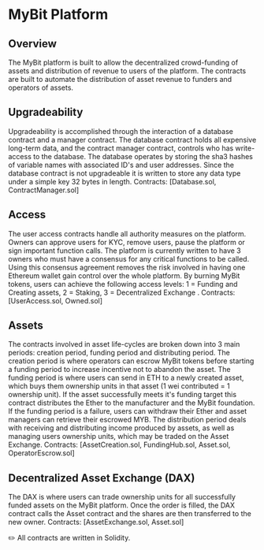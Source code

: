 # MyBit Platform

## Overview
The MyBit platform is built to allow the decentralized crowd-funding of assets and distribution of revenue to users of the platform. The contracts are built to automate the distribution of asset revenue to funders and operators of assets.

## Upgradeability
Upgradeability is accomplished through the interaction of a database contract and a manager contract. The database contract holds all expensive long-term data, and the contract manager contract, controls who has write-access to the database. The database operates by storing the sha3 hashes of variable names with associated ID's and user addresses. Since the database contract is not upgradeable it is written to store any data type under a simple key 32 bytes in length.  Contracts: [Database.sol, ContractManager.sol]

## Access
The user access contracts handle all authority measures on the platform. Owners can approve users for KYC, remove users, pause the platform or sign important function calls. The platform is currently written to have 3 owners who must have a consensus for any critical functions to be called. Using this consensus agreement removes the risk involved in having one Ethereum wallet gain control over the whole platform.
By burning MyBit tokens, users can achieve the following access levels: 1 = Funding and Creating assets, 2 = Staking, 3 = Decentralized Exchange . Contracts: [UserAccess.sol, Owned.sol]

## Assets
The contracts involved in asset life-cycles are broken down into 3 main periods: creation period, funding period and distributing period. The creation period is where operators can escrow MyBit tokens before starting a funding period to increase incentive not to abandon the asset. The funding period is where users can send in ETH to a newly created asset, which buys them ownership units in that asset (1 wei contributed = 1 ownership unit). If the asset successfully meets it's funding target this contract distributes the Ether to the manufacturer and the MyBit foundation. If the funding period is a failure, users can withdraw their Ether and asset managers can retrieve their escrowed MYB. The distribution period deals with receiving and distributing income produced by assets, as well as managing users ownership units, which may be traded on the Asset Exchange. Contracts: [AssetCreation.sol, FundingHub.sol, Asset.sol, OperatorEscrow.sol]

## Decentralized Asset Exchange (DAX)
The DAX is where users can trade ownership units for all successfully funded assets on the MyBit platform. Once the order is filled, the DAX contract calls the Asset contract and the shares are then transferred to the new owner. Contracts: [AssetExchange.sol, Asset.sol]

:pencil2:  All contracts are written in Solidity.
